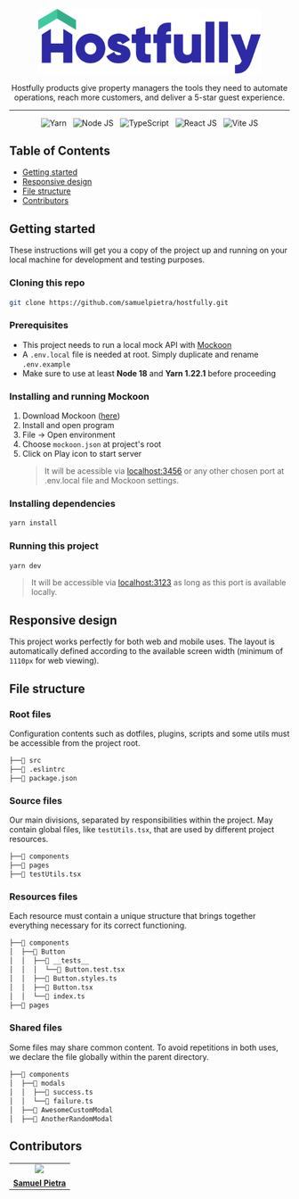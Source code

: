 <p align="center">
<img src="src/assets/full-logo.svg" width="400">
</p>

<p align="center">
Hostfully products give property managers the tools they need to automate operations, reach more customers, and deliver a 5-star guest experience.
</p>

---

<p align="center">
  <img alt="Yarn" src="https://img.shields.io/badge/yarn-%232C8EBB.svg?style=for-the-badge&logo=yarn&logoColor=white">
  &nbsp;
  <img alt="Node JS" src="https://img.shields.io/badge/node.js-6DA55F?style=for-the-badge&logo=node.js&logoColor=white">
  &nbsp;
  <img alt="TypeScript" src="https://img.shields.io/badge/typescript-%23007ACC.svg?style=for-the-badge&logo=typescript&logoColor=white">
  &nbsp;
  <img alt="React JS" src="https://img.shields.io/badge/react-%2320232a.svg?style=for-the-badge&logo=react&logoColor=%2361DAFB">
  &nbsp;
  <img alt="Vite JS" src="https://img.shields.io/badge/vite-%23646CFF.svg?style=for-the-badge&logo=vite&logoColor=white">
</p>

## Table of Contents

- [Getting started](#getting-started)
- [Responsive design](#responsive-design)
- [File structure](#file-structure)
- [Contributors](#contributors)

## Getting started

These instructions will get you a copy of the project up and running on your local machine for development and testing purposes.

### Cloning this repo

```bash
git clone https://github.com/samuelpietra/hostfully.git
```

### Prerequisites

- This project needs to run a local mock API with [Mockoon](https://mockoon.com/)
- A `.env.local` file is needed at root. Simply duplicate and rename `.env.example`
- Make sure to use at least **Node 18** and **Yarn 1.22.1** before proceeding

### Installing and running Mockoon

1. Download Mockoon ([here](https://mockoon.com/download/#download-section))
2. Install and open program
3. File -> Open environment
4. Choose `mockoon.json` at project's root
5. Click on Play icon to start server
   > It will be acessible via [localhost:3456](http://localhost:3123) or any other chosen port at .env.local file and Mockoon settings.

### Installing dependencies

```bash
yarn install
```

### Running this project

```bash
yarn dev
```

> It will be accessible via [localhost:3123](http://localhost:3123) as long as this port is available locally.

## Responsive design

This project works perfectly for both web and mobile uses. The layout is automatically defined according to the available screen width (minimum of `1110px` for web viewing).

## File structure

### Root files

Configuration contents such as dotfiles, plugins, scripts and some utils must be accessible from the project root.

```
├──📁 src
├──👾 .eslintrc
├──👾 package.json
```

### Source files

Our main divisions, separated by responsibilities within the project. May contain global files, like `testUtils.tsx`, that are used by different project resources.

```
├──📁 components
├──📁 pages
├──👾 testUtils.tsx
```

### Resources files

Each resource must contain a unique structure that brings together everything necessary for its correct functioning.

```
├──📁 components
│  ├──📁 Button
│  │  ├──📁 __tests__
│  │  │  └──👾 Button.test.tsx
│  │  ├──👾 Button.styles.ts
│  │  ├──👾 Button.tsx
│  │  └──👾 index.ts
├──📁 pages
```

### Shared files

Some files may share common content. To avoid repetitions in both uses, we declare the file globally within the parent directory.

```
├──📁 components
│  ├──📁 modals
│  │  ├──👾 success.ts
│  │  └──👾 failure.ts
│  ├──📁 AwesomeCustomModal
│  ├──📁 AnotherRandomModal
```

## Contributors

<table>
  <tr>
    <td align="center">
      <img src="https://avatars.githubusercontent.com/samuelpietra" width="100px;" />
    </td>
  </tr>

  <td align="center">
    <a href="https://github.com/samuelpietra">
      <b>Samuel Pietra</b>
    </a>
  </td>
</table>
